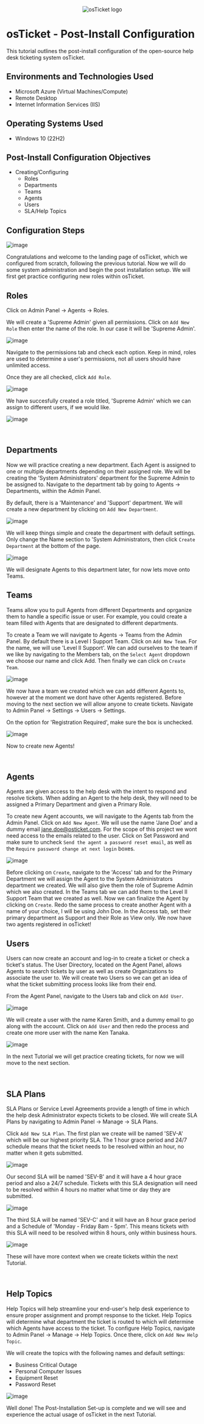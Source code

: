 <p align="center">
<img src="https://i.imgur.com/Clzj7Xs.png" alt="osTicket logo"/>
</p>

<h1>osTicket - Post-Install Configuration</h1>
This tutorial outlines the post-install configuration of the open-source help desk ticketing system osTicket.<br />


<h2>Environments and Technologies Used</h2>

- Microsoft Azure (Virtual Machines/Compute)
- Remote Desktop
- Internet Information Services (IIS)

<h2>Operating Systems Used </h2>

- Windows 10</b> (22H2)

<h2>Post-Install Configuration Objectives</h2>

- Creating/Configuring
  - Roles
  - Departments
  - Teams
  - Agents
  - Users
  - SLA/Help Topics

<h2>Configuration Steps</h2>

<p>
  
   ![image](https://github.com/anbere/post-install-config/assets/90169033/1e939f18-c037-47a0-89f7-f54c6b058639)
</p>
<p>
  Congratulations and welcome to the landing page of osTicket, which we configured from scratch, following the previous tutorial. Now we will do some system administration and begin the post installation setup. We   will first get practice configuring new roles within osTicket.

  <h2>Roles</h2>

  Click on Admin Panel -> Agents -> Roles. 

  We will create a 'Supreme Admin' given all permissions. Click on `Add New Role` then enter the name of the role. In our case it will be 'Supreme Admin'.

  ![image](https://github.com/anbere/post-install-config/assets/90169033/05708856-952f-4109-8bd4-44620abf221a)

  Navigate to the permissions tab and check each option. Keep in mind, roles are used to determine a user's permissions, not all users should have unlimited access. 

  Once they are all checked, click `Add Role`.

  ![image](https://github.com/anbere/post-install-config/assets/90169033/df1e6423-5a32-473e-9775-545255393e62)

  We have succesfully created a role titled, 'Supreme Admin' which we can assign to different users, if we would like.

  ![image](https://github.com/anbere/post-install-config/assets/90169033/ddf39705-2f64-4e50-973c-88c454aea2d5)

</p>
<br />

<p>

  <h2>Departments</h2>

  Now we will practice creating a new department. Each Agent is assigned to one or multiple departments depending on their assigned role. We will be creating the 'System Administrators' 
  department for the Supreme Admin to be assigned to. Navigate to the department tab by going to Agents -> Departments, within the Admin Panel.

  By default, there is a 'Maintenance' and 'Support' department. We will create a new department by clicking on `Add New Department`.

  ![image](https://github.com/anbere/post-install-config/assets/90169033/c4d5cc38-3a14-433b-9d91-e5ceebbe1b4f)

  We will keep things simple and create the department with default settings. Only change the Name section to 'System Administrators, then click `Create Department` at the bottom of the page.

  ![image](https://github.com/anbere/post-install-config/assets/90169033/2d4eb1a9-2084-48d5-94b2-00743d0d48b8)

  We will designate Agents to this department later, for now lets move onto Teams. 

</p>
<p>

  <h2>Teams</h2>

  Teams allow you to pull Agents from different Departments and oprganize them to handle a specific issue or user. For example, you could create a team filled with Agents that are designated 
  to different departments.

  To create a Team we will navigate to Agents -> Teams from the Admin Panel. By default there is a Level I Support Team. Click on `Add New Team`. For the name, we will use 'Level II Support'.
  We can add ourselves to the team if we like by navigating to the Members tab, on the `Select Agent` dropdown we choose our name and click Add. Then finally we can click on `Create Team`.

  ![image](https://github.com/anbere/post-install-config/assets/90169033/4fac7c39-d444-4d42-a5d8-1243cbc6946b)

  We now have a team we created which we can add different Agents to, however at the moment we dont have other Agents registered. Before moving to the next section we will allow anyone to create 
  tickets. Navigate to Admin Panel -> Settings -> Users -> Settings.

  On the option for 'Registration Required', make sure the box is unchecked. 

  ![image](https://github.com/anbere/post-install-config/assets/90169033/5c10fa58-8caa-482b-889b-8f6a3ebbe853)

  Now to create new Agents!

</p>
<br />

<p>
  <h2>Agents</h2>

  Agents are given access to the help desk with the intent to respond and resolve tickets. When adding an Agent to the help desk, they will need to be assigned a Primary Department and given a Primary Role.

  To create new Agent accounts, we will navigate to the Agents tab from the Admin Panel. Click on `Add New Agent`. We will use the name 'Jane Doe' and a dummy email jane.doe@osticket.com. For the scope of this project we wont need access to the emails related to the user. Click on Set Password
  and make sure to uncheck `Send the agent a password reset email`, as well as the `Require password change at next login` boxes.

  ![image](https://github.com/anbere/post-install-config/assets/90169033/c4f87ef3-50d7-45f1-976c-7c877b18b2a6)

  Before clicking on `Create`, navigate to the 'Access' tab and for the Primary Department we will assign the Agent to the System Administrators department we created. We will also give them the role of Supreme Admin which we also created. In the Teams tab we can add them to the Level II Support
  Team that we created as well. Now we can finalize the Agent by clicking on `Create`. Redo the same process to create another Agent with a name of your choice, I will be using John Doe. In the Access tab, set their primary department as Support and their Role as View only. We now have two agents
  registered in osTicket!

</p>
<p>

  <h2>Users</h2>

  Users can now create an account and log-in to create a ticket or check a ticket's status. The User Directory, located on the Agent Panel, allows Agents to search tickets by user as well as create Organizations
  to associate the user to. We will create two Users so we can get an idea of what the ticket submitting process looks like from their end.

  From the Agent Panel, navigate to the Users tab and click on `Add User`.

  ![image](https://github.com/anbere/post-install-config/assets/90169033/5425af40-b4bc-44d7-8369-a1a1aa427236)

  We will create a user with the name Karen Smith, and a dummy email to go along with the account. Click on `Add User` and then redo the process and create one more user with the name Ken Tanaka.

  ![image](https://github.com/anbere/post-install-config/assets/90169033/7e1b5b23-eeb1-4be9-a7c4-658931f7d87d)

  In the next Tutorial we will get practice creating tickets, for now we will move to the next section.

</p>
<br />

<p>

  <h2>SLA Plans</h2>

  SLA Plans or Service Level Agreements provide a length of time in which the help desk Administrator expects tickets to be closed. We will create SLA Plans by navigating to Admin Panel -> Manage -> SLA Plans.

  Click `Add New SLA Plan`. The first plan we create will be named 'SEV-A' which will be our highest priority SLA. The 1 hour grace period and 24/7 schedule means that the ticket needs to be resolved within 
  an hour, no matter when it gets submitted.

  ![image](https://github.com/anbere/post-install-config/assets/90169033/7cd96b0c-de9c-43a0-96be-b5e2f40d21a6)

  Our second SLA will be named 'SEV-B' and it will have a 4 hour grace period and also a 24/7 schedule. Tickets with this SLA designation will need to be resolved within 4 hours no matter what time or day 
  they are submitted.

  ![image](https://github.com/anbere/post-install-config/assets/90169033/669754ed-f653-4cfb-a86e-34c6943637ab)

  The third SLA will be named 'SEV-C' and it will have an 8 hour grace period and a Schedule of 'Monday - Friday 8am - 5pm'. This means tickets with this SLA will need to be resolved within 8 hours, only 
  within business hours.

  ![image](https://github.com/anbere/post-install-config/assets/90169033/454fb85f-e625-484d-9673-ea93fae7793d)

  These will have more context when we create tickets within the next Tutorial.
  
</p>
<br />

<p>
  <h2>Help Topics</h2>

  Help Topics will help streamline your end-user's help desk experience to ensure proper assignment and prompt response to the ticket. Help Topics will determine what department the ticket is routed to which
  will determine which Agents have access to the ticket. To configure Help Topics, navigate to Admin Panel -> Manage -> Help Topics. Once there, click on `Add New Help Topic`.

  We will create the topics with the following names and default settings:

  - Business Critical Outage
  - Personal Computer Issues
  - Equipment Reset
  - Password Reset

  ![image](https://github.com/anbere/post-install-config/assets/90169033/ac807c42-4308-42b6-98ed-fe2047f68ea0)

  Well done! The Post-Installation Set-up is complete and we will see and experience the actual usage of osTicket in the next Tutorial.
</p>



